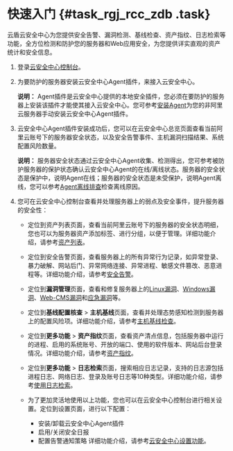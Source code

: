 # 快速入门 {#task_rgj_rcc_zdb .task}

云盾云安全中心为您提供安全告警、漏洞检测、基线检查、资产指纹、日志检索等功能，全方位检测和防护您的服务器和Web应用安全，为您提供详实直观的资产统计和安全信息。

1.  登录[云安全中心控制台](https://yundun.console.aliyun.com/?p=sas)。 
2.  为要防护的服务器安装云安全中心Agent插件，来接入云安全中心。 

    **说明：** Agent插件是云安全中心提供的本地安全插件，您必须在要防护的服务器上安装该插件才能使其接入云安全中心。您可参考[安装Agent](../../../../../cn.zh-CN/用户指南/接入态势感知/安装Agent.md#)为您的非阿里云服务器手动安装云安全中心Agent插件。

3.  云安全中心Agent插件安装成功后，您可以在云安全中心总览页面查看当前阿里云账号下的服务器安全状态，以及安全告警事件、主机漏洞扫描结果、系统配置风险数量。 

    **说明：** 服务器安全状态通过云安全中心Agent收集、检测得出，您可参考被防护服务器的保护状态确认云安全中心Agent的在线/离线状态。服务器的安全状态是保护中，说明Agent在线；服务器的安全状态是未受保护，说明Agent离线，您可以参考[Agent离线排查](../../../../../cn.zh-CN/用户指南/接入态势感知/Agent离线排查.md#)检查离线原因。

4.  您可在云安全中心控制台查看并处理服务器上的弱点及安全事件，提升服务器的安全性： 
    -   定位到资产列表页面，查看当前阿里云账号下的服务器的安全状态明细，您也可以为服务器资产添加标签、进行分组，以便于管理。详细功能介绍，请参考[资产列表](../../../../../cn.zh-CN/用户指南/资产列表.md#)。
    -   定位到安全告警页面，查看服务器上的所有异常行为记录，如异常登录、暴力破解、网站后门、异常网络连接、异常进程、敏感文件篡改、恶意进程等。详细功能介绍，请参考[安全告警](../../../../../cn.zh-CN/用户指南/安全告警/安全告警类型.md#)。
    -   定位到**漏洞管理**页面，查看和修复服务器上的[Linux漏洞](../../../../../cn.zh-CN/用户指南/漏洞管理/Linux软件漏洞.md#)、[Windows漏洞](../../../../../cn.zh-CN/用户指南/漏洞管理/Windows系统漏洞.md#)、[Web-CMS漏洞](../../../../../cn.zh-CN/用户指南/漏洞管理/Web-CMS漏洞.md#)和[应急漏洞](../../../../../cn.zh-CN/用户指南/漏洞管理/应急漏洞.md#)等。
    -   定位到**基线配置核查** \> **主机基线**页面，查看并处理态势感知检测到服务器上的配置风险项。详细功能介绍，请参考[主机基线检查](../../../../../cn.zh-CN/用户指南/基线检查/基线检查概述.md#)。
    -   定位到**更多功能** \> **资产指纹**页面，查看资产清点信息，包括服务器中运行的进程、启用的系统账号、开放的端口、使用的软件版本、网站后台登录情况。详细功能介绍，请参考[资产指纹](../../../../../cn.zh-CN/用户指南/资产指纹.md#)。
    -   定位到**更多功能** \> **日志检索**页面，搜索相应日志记录，支持的日志源包括进程日志、网络日志、登录及账号日志等10种类型。详细功能介绍，请参考[使用日志检索](../../../../../cn.zh-CN/用户指南/日志检索/使用日志检索.md#)。
    -   为了更加灵活地使用以上功能，您也可以在云安全中心控制台进行相关设置。定位到设置页面，进行以下配置：

        -   安装/卸载云安全中心Agent插件
        -   启用/关闭安全日报
        -   配置告警通知策略
        详细功能介绍，请参考[云安全中心设置功能](../../../../../cn.zh-CN/用户指南/设置.md#)。



